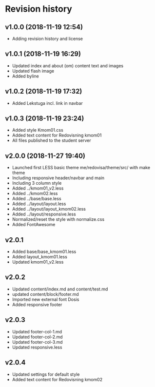 Revision history
======================



v1.0.0 (2018-11-19 12:54)
----------------------

* Adding revision history and license


v1.0.1 (2018-11-19 16:29)
----------------------

* Updated index and about (om) content text and images
* Updated flash image
* Added byline


v1.0.2 (2018-11-19 17:32)
----------------------

* Added Lekstuga incl. link in navbar


v1.0.3 (2018-11-19 23:24)
----------------------

* Added style Kmom01.css
* Added text content for Redovisning kmom01
* All files published to the student server


v2.0.0 (2018-11-27 19:40)
----------------------

* Launched first LESS basic theme me/redovisa/theme/src/ with make theme
* Including responsive header/navbar and main
* Including 3 column style
* Added ../kmom01_v2.less
* Added ../kmom02.less
* Added ../base/base.less
* Added ../layout/layout.less
* Added ../layout/layout_kmom02.less
* Added ../layout/responsive.less
* Normalized/reset the style with normalize.css
* Added FontAwesome


v2.0.1
----------------------
* Added base/base_kmom01.less
* Added layout_kmom01.less
* Updated kmom01_v2.less


v2.0.2
----------------------
* Updated content/index.md and content/test.md
* updated content/block/footer.md
* Imported new external font Dosis
* Added responsive footer


v2.0.3
----------------------
* Updated footer-col-1.md
* Updated footer-col-2.md
* Updated footer-col-3.md
* Updated responsive.less


v2.0.4
----------------------
* Updated settings for default style
* Added text content for Redovisning kmom02

